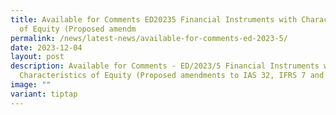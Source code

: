 ```yaml
---
title: Available for Comments ED20235 Financial Instruments with Characteristics
  of Equity (Proposed amendm
permalink: /news/latest-news/available-for-comments-ed-2023-5/
date: 2023-12-04
layout: post
description: Available for Comments - ED/2023/5 Financial Instruments with
  Characteristics of Equity (Proposed amendments to IAS 32, IFRS 7 and IAS 1)
image: ""
variant: tiptap
---
```

